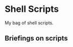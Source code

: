 Shell Scripts
=============

My bag of shell scripts.


Briefings on scripts
--------------------



